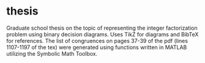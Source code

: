 # thesis
Graduate school thesis on the topic of representing the integer factorization problem using binary decision diagrams. Uses TikZ for diagrams and BibTeX for references. The list of congruences on pages 37-39 of the pdf (lines 1107-1197 of the tex) were generated using functions written in MATLAB utilizing the Symbolic Math Toolbox.
